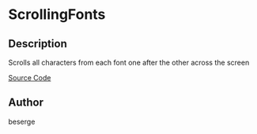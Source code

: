 # ScrollingFonts

## Description

Scrolls all characters from each font one after the other across the screen

[Source Code](https://github.com/electro-smith/DaisyExamples/tree/master/patch/ScrollingFontss)

## Author

beserge



